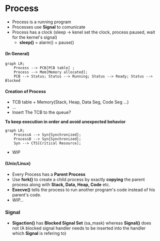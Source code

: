 # Process

 - Process is a running program
 - Processes use **Signal** to comunicate
 - Process has a clock (sleep -> kenel set the clock, process paused, wait for the kernel's signal)
	- **sleep()** = alarm() + pause()

#### (In General)

```mermaid
graph LR;
	Process --> PCB[PCB table] ;
	Process --> Mem[Memory allocated];
	PCB --> Status; Status --> Running; Status --> Ready; Status --> Blocked 
```

#### Creation of Process
 - TCB table + Memory(Stack, Heap, Data Seg, Code Seg ...)
 - ...
 - Insert The TCB to the queue?

__To keep execution in order  and avoid unexpected behavior__
```mermaid
graph LR;
	ProcessA --> Syn{Synchronized};
	ProcessB --> Syn{Synchronized};
	Syn --> CTS[Critical Resource];
```
- WIP

#### (Unix/Linux)
 - Every Process has a **Parent Process**
 - Use **fork()** to create a child process by exactly **copying** the parent process along with **Stack, Data, Heap, Code** etc.
 - **Execve()** tells the process to run another program's code instead of his parent's code.
 - _WIP..._

### Signal
 - **Sigaction()** has **Blocked Signal Set** (sa_mask) whereas **Signal()** does not (A blocked signal handler needs to be inserted into the handler which **Signal** is refering to)
